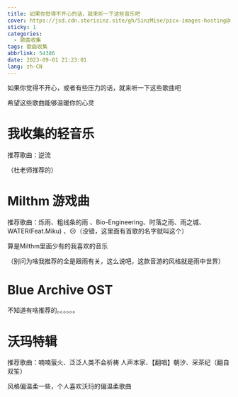 ```yaml
---
title: 如果你觉得不开心的话，就来听一下这些音乐吧
cover: https://jsd.cdn.storisinz.site/gh/SinzMise/picx-images-hosting@master/20230901/wallhaven-ne3k6o_1920x1080.39jlt0h900u0.png
sticky: 1
categories:
  - 歌曲收集
tags: 歌曲收集
abbrlink: 54386
date: 2023-09-01 21:23:01
lang: zh-CN
---
```

如果你觉得不开心，或者有些压力的话，就来听一下这些歌曲吧

希望这些歌曲能够温暖你的心灵

# 我收集的轻音乐

<meting-js server="netease" type="playlist" id="8706644516"></meting-js>

推荐歌曲：逆流

（杜老师推荐的）

# Milthm 游戏曲

<meting-js server="netease" type="playlist" id="8801343427"></meting-js>

推荐歌曲：烁雨、粗线条的雨 、Bio-Engineering、时落之雨、雨之城、WATER(Feat.Miku) 、☹（没错，这里面有首歌的名字就叫这个）

算是Milthm里面少有的我喜欢的音乐

（别问为啥我推荐的全是跟雨有关，这么说吧，这款音游的风格就是雨中世界）

# Blue Archive OST

<meting-js server="netease" type="playlist" id="8388353818"></meting-js>

不知道有啥推荐的。。。。。。

# 沃玛特辑

<meting-js server="netease" type="playlist" id="2743631380"></meting-js>

推荐歌曲：喃喃萤火、泛泛人类不会祈祷 人声本家、【翻唱】朝汐、采茶纪（翻自 双笙）

风格偏温柔一些，个人喜欢沃玛的偏温柔歌曲
